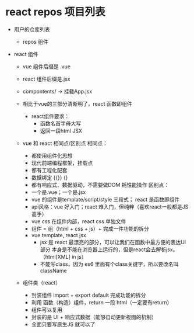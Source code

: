 # react repos 项目列表

- 用户的仓库列表
   - repos 组件

- react 组件
   - vue 组件后缀是 .vue
   - react 组件后缀是.jsx 
   - compontents/ -> 挂载App.jsx
   - 相比于vue的三部分清晰明了，react 函数即组件
       - react组件要求：
           - 函数名首字母大写
           - 返回一段html JSX

   - vue 和 react 相同点/区别点
    相同点：
       - 都使用组件化思想
       - 现代前端编程框架，挂载点
       - 都有工程化配套
       - 数据绑定 {{}} {}
       - 都有响应式、数据驱动，不需要做DOM 耗性能操作
    区别点：
       - 一个是.vue；一个是.jsx
       - vue 的组件是template/script/style 三段式； react 是函数即组件
       - api风格：vue 好入门；react 难入门，但纯粹（喜欢react一般都是JS高手）
       - vue css 在组件内部，react css 单独文件
       - 组件 = 组（html + css + js）+ 完成一件功能的拆分
       - vue template, react jsx
           - jsx 是 react 最漂亮的部分，可以让我们在函数中最方便的表达UI部分
            本身是不能在浏览器上运行的，但是react会去解析jsx。（html[XML] in js）
           - 不能写class，因为 es6 里面有个class关键字，所以要改名叫className 


   - 组件类（react）
       - 封装组件 import + export default 完成功能的拆分
       - 利用 函数（构造）组件，return 一段 html（一定要有return）
       - 组件可以复用
       - 封装的是 UI + 响应式数据（能够自动更新视图的机制）
       - 全面只要写原生JS 就可以了